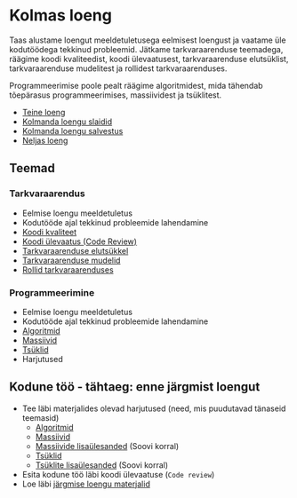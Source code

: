 # Kolmas loeng

Taas alustame loengut meeldetuletusega eelmisest loengust ja vaatame üle kodutöödega tekkinud probleemid. Jätkame tarkvaraarenduse teemadega, räägime koodi kvaliteedist, koodi ülevaatusest, tarkvaraarenduse elutsüklist, tarkvaraarenduse mudelitest ja rollidest tarkvaraarenduses.

Programmeerimise poole pealt räägime algoritmidest, mida tähendab tõepärasus programmeerimises, massiividest ja tsüklitest.

- [Teine loeng](../Lesson-02/README.md)
- [Kolmanda loengu slaidid](Slides.md)
- [Kolmanda loengu salvestus]()
- [Neljas loeng](../Lesson-04/README.md)

## Teemad

### Tarkvaraarendus

- Eelmise loengu meeldetuletus
- Kodutööde ajal tekkinud probleemide lahendamine
- [Koodi kvaliteet](../../../Subjects/Software-Development/Topics/Code-Quality/README.md)
- [Koodi ülevaatus (Code Review)](../../../Subjects/Software-Development/Topics/Code-Review/README.md)
- [Tarkvaraarenduse elutsükkel](../../../Subjects/Software-Development/Topics/SDLC/README.md)
- [Tarkvaraarenduse mudelid](../../../Subjects/Software-Development/Topics/Development-Models/README.md)
- [Rollid tarkvaraarenduses](../../../Subjects/Software-Development/Topics/Roles/README.md)

### Programmeerimine

- Eelmise loengu meeldetuletus
- Kodutööde ajal tekkinud probleemide lahendamine
- [Algoritmid](../../../Subjects/Programming-Basics/Topics/Algorithms/README.md)
- [Massiivid](../../../Subjects/Programming-Basics/Topics/Data-Structures/README.md#massiiv)
- [Tsüklid](../../../Subjects/Programming-Basics/Topics/Loops/README.md)
- Harjutused

## Kodune töö - tähtaeg: enne järgmist loengut

- Tee läbi materjalides olevad harjutused (need, mis puudutavad tänaseid teemasid)
  - [Algoritmid](../../../Subjects/Programming-Basics/Topics/Algorithms/README.md#harjutused)
  - [Massiivid](../../../Subjects/Programming-Basics/Topics/Arrays/README.md#harjutused)
  - [Massiivide lisaülesanded](../../../Subjects/Programming-Basics/Topics/Arrays/Exercises-Arrays.md) (Soovi korral)
  - [Tsüklid](../../../Subjects/Programming-Basics/Topics/Loops/README.md#harjutused)
  - [Tsüklite lisaülesanded](../../../Subjects/Programming-Basics/Topics/Loops/Exercises.md) (Soovi korral)
- Esita kodune töö läbi koodi ülevaatuse (`Code review`)
- Loe läbi [järgmise loengu materjalid](../Lesson-04/README.md)
